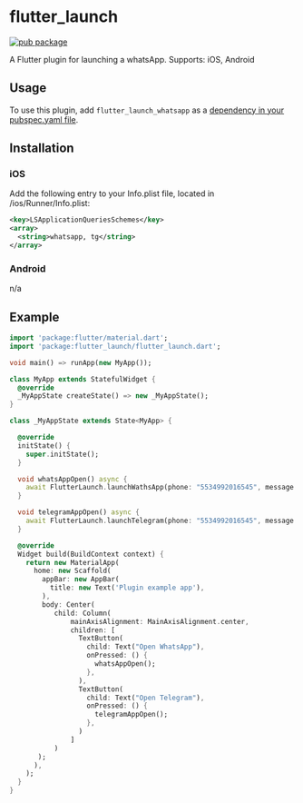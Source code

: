 # flutter_launch


[![pub package](https://img.shields.io/badge/pub-0.3.0-blue.svg)](https://pub.dartlang.org/packages/flutter_launch)

A Flutter plugin for launching a whatsApp. Supports: iOS, Android

## Usage 

To use this plugin, add `flutter_launch_whatsapp` as a [dependency in your pubspec.yaml file](https://flutter.dev/platform-plugins/).

## Installation

### iOS

Add the following entry to your Info.plist file, located in <project root>/ios/Runner/Info.plist:

````xml
<key>LSApplicationQueriesSchemes</key>
<array>
  <string>whatsapp, tg</string>
</array>
````

### Android

n/a

## Example

````dart
import 'package:flutter/material.dart';
import 'package:flutter_launch/flutter_launch.dart';

void main() => runApp(new MyApp());

class MyApp extends StatefulWidget {
  @override
  _MyAppState createState() => new _MyAppState();
}

class _MyAppState extends State<MyApp> {

  @override
  initState() {
    super.initState();
  }

  void whatsAppOpen() async {
    await FlutterLaunch.launchWathsApp(phone: "5534992016545", message: "Hello");
  }

  void telegramAppOpen() async {
    await FlutterLaunch.launchTelegram(phone: "5534992016545", message: "Hello");
  }

  @override
  Widget build(BuildContext context) {
    return new MaterialApp(
      home: new Scaffold(
        appBar: new AppBar(
          title: new Text('Plugin example app'),
        ),
        body: Center(
           child: Column(
               mainAxisAlignment: MainAxisAlignment.center,
               children: [
                 TextButton(
                   child: Text("Open WhatsApp"),
                   onPressed: () {
                     whatsAppOpen();
                   },
                 ),
                 TextButton(
                   child: Text("Open Telegram"),
                   onPressed: () {
                     telegramAppOpen();
                   },
                 )
               ]
           )
       );
      ),
    );
  }
}

````